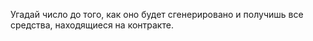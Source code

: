 Угадай число до того, как оно будет сгенерировано и получишь все средства, находящиеся на контракте.